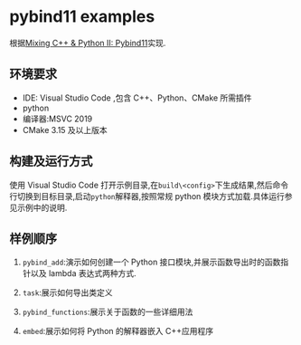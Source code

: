 # pybind11 examples

根据[Mixing C++ & Python II: Pybind11](https://www.slideshare.net/corehard_by/mixing-c-python-ii-pybind11)实现.

## 环境要求

- IDE: Visual Studio Code ,包含 C++、Python、CMake 所需插件
- python
- 编译器:MSVC 2019
- CMake 3.15 及以上版本

## 构建及运行方式

使用 Visual Studio Code 打开示例目录,在`build\<config>`下生成结果,然后命令行切换到目标目录,启动`python`解释器,按照常规 python 模块方式加载.具体运行参见示例中的说明.

## 样例顺序

1. `pybind_add`:演示如何创建一个 Python 接口模块,并展示函数导出时的函数指针以及 lambda 表达式两种方式.

2. `task`:展示如何导出类定义

3. `pybind_functions`:展示关于函数的一些详细用法

4. `embed`:展示如何将 Python 的解释器嵌入 C++应用程序

